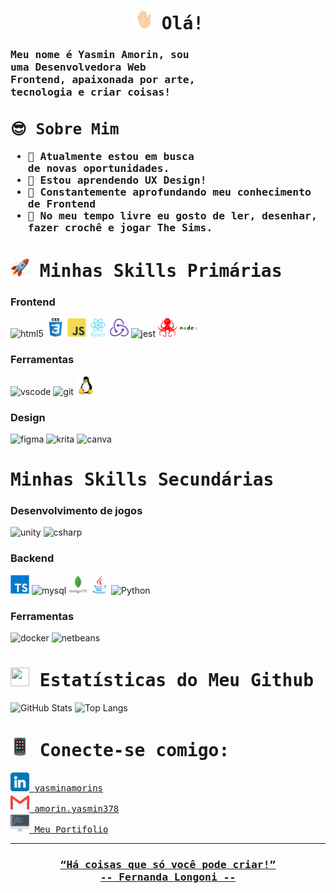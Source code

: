 ## <h1 align="center" > <img src="./Images/handWave.gif" width="30px"><samp> Olá! </samp></h1>
<img align="right" src="./Images/icodelikeagirl.gif" width="200">
<h3>
<samp>
Meu nome é Yasmin Amorin, sou uma Desenvolvedora Web Frontend, apaixonada por arte, tecnologia e criar coisas!</br> 
  
## 😎 Sobre Mim
  
- :telescope: Atualmente estou em busca de novas oportunidades. </br>
- :seedling: Estou aprendendo UX Design! </br>
- :gem: Constantemente aprofundando meu conhecimento de Frontend </br>
- :art: No meu tempo livre eu gosto de ler, desenhar, fazer crochê e jogar The Sims.
</samp>
</h3>

## <h1> <img src="./Images/rocket.gif" width="30px"><samp> Minhas Skills Primárias </samp></h1>

### Frontend
<p align="left">  
  <img src="https://user-images.githubusercontent.com/25181517/192158954-f88b5814-d510-4564-b285-dff7d6400dad.png" alt="html5" width="30" height="30"/>
  <img src="https://raw.githubusercontent.com/devicons/devicon/master/icons/css3/css3-original-wordmark.svg " alt="css3" width="30" height="30"/>
  <img src="https://raw.githubusercontent.com/devicons/devicon/master/icons/javascript/javascript-original.svg" alt="javascript" width="30" height="30"/>
  <img src="https://raw.githubusercontent.com/devicons/devicon/master/icons/react/react-original-wordmark.svg" alt="react" width="30" height="30"/> 
  <img src="https://raw.githubusercontent.com/devicons/devicon/master/icons/redux/redux-original.svg" alt="redux" width="30" height="30"/>
  <img src="https://user-images.githubusercontent.com/25181517/187955005-f4ca6f1a-e727-497b-b81b-93fb9726268e.png" alt="jest" width="30" height="30"/>
  <img src="./Images/testing-library-red.svg" alt="react-teasting-library" width="30" height="30"/>
  <img src="https://raw.githubusercontent.com/devicons/devicon/master/icons/nodejs/nodejs-original-wordmark.svg" alt="nodejs" width="30 " height="30"/> 
</p>

### Ferramentas   
<p align="left">    
  <img src="https://user-images.githubusercontent.com/25181517/192108891-d86b6220-e232-423a-bf5f-90903e6887c3.png" alt="vscode" width="30" height="30"/>
   <img src="https://user-images.githubusercontent.com/25181517/192108372-f71d70ac-7ae6-4c0d-8395-51d8870c2ef0.png" alt="git" width="30" height="30"/>
  <img src="https://raw.githubusercontent.com/devicons/devicon/master/icons/linux/linux-original.svg" alt="linux" width="30" height="30"/>  
</p> 

### Design
<p align="left">  
  <img src="https://cdn-icons-png.flaticon.com/512/5968/5968705.png" alt="figma" width="30" height="30"/>
  <img src="https://upload.wikimedia.org/wikipedia/commons/thumb/3/31/Calligra_Krita_icon.svg/1200px-Calligra_Krita_icon.svg.png" alt="krita" width="30" height="30"/>
  <img src="https://www.appdeploynews.com/wp-content/uploads/2023/05/canva-icon.png" alt="canva" width="30" height="30"/> 
</p> 

## <h1><samp> Minhas Skills Secundárias </samp></h1>

### Desenvolvimento de jogos
  <p align="left">
  <img src="https://www.vectorlogo.zone/logos/unity3d/unity3d-icon.svg" alt="unity" width="30" height="30"/>
  <img src="https://user-images.githubusercontent.com/25181517/121405384-444d7300-c95d-11eb-959f-913020d3bf90.png" alt="csharp" width="30" height="30"/>
  </p>
  
### Backend
<p align="left">  
  <img src="https://raw.githubusercontent.com/devicons/devicon/master/icons/typescript/typescript-original.svg" alt="typescript" width="30" height="30"/>
  <img src="https://user-images.githubusercontent.com/25181517/183896128-ec99105a-ec1a-4d85-b08b-1aa1620b2046.png" alt="mysql" width="30" height="30"/>
  <img src="https://raw.githubusercontent.com/devicons/devicon/master/icons/mongodb/mongodb-original-wordmark.svg" alt="mongodb" width="30" height="30"/>
  <img src="https://raw.githubusercontent.com/devicons/devicon/master/icons/java/java-original.svg" alt="java" width="30" height="30"/>
  <img alt="Python" width="30px" src="https://github.com/darshanr27/darshanr27/blob/master/Assets/python.png" />
</p>

### Ferramentas
  <p align="left">  
  <img src="https://user-images.githubusercontent.com/25181517/117207330-263ba280-adf4-11eb-9b97-0ac5b40bc3be.png" alt="docker" width="30" height="30"/>
  <img src="https://upload.wikimedia.org/wikipedia/commons/thumb/9/98/Apache_NetBeans_Logo.svg/888px-Apache_NetBeans_Logo.svg.png" alt="netbeans" width="30" height="30"/>
  

<h1><img src="https://emojipedia-us.s3.amazonaws.com/source/noto-emoji-animations/344/police-car-light_1f6a8.gif" width="30" height="30"/><samp> Estatísticas do Meu Github </samp></h1>


![GitHub Stats](https://github-readme-stats.vercel.app/api?username=yasmin358&show_icons=true&count_private=true&theme=buefy)
![Top Langs](https://github-readme-stats.vercel.app/api/top-langs/?username=anuraghazra&theme=buefy&layout=compact)

<h1> <img src="./Images/mobile-phone.gif" width="30px"><samp> Conecte-se comigo: </samp></h1>

<p> 
   <img src="./Images/Linkedin.png" width="30px"><samp><a href="https://www.linkedin.com/in/yasminamorins"> yasminamorins </a> </samp></br>
   <img src="./Images/Gmail.png" width="30px"><samp><a href="mailto:amorin.yasmin378@gmail.com"> amorin.yasmin378 </a> </samp></br>
   <img src="./Images/programing.png" width="30px"><samp><a href="https://my-portifolio-yasmin358.vercel.app/"> Meu Portifolio</samp></br>
</p>

<hr>

<h3 align="center" ><samp><q>Há coisas que só você pode criar!</q></br> -- Fernanda Longoni -- </samp></h3>

<!---
Yasmin358/Yasmin358 is a ✨ special ✨ repository because its `README.md` (this file) appears on your GitHub profile.
You can click the Preview link to take a look at your changes.
--->
